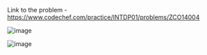 Link to the problem - https://www.codechef.com/practice/INTDP01/problems/ZCO14004


![image](https://github.com/Haleshot/Competitive-Programming/assets/57552973/ff0f74d4-819d-473a-9047-994c32fd5d07)


![image](https://github.com/Haleshot/Competitive-Programming/assets/57552973/6653b9a6-0a8d-4ac7-bbb5-b7d2ccf88065)
